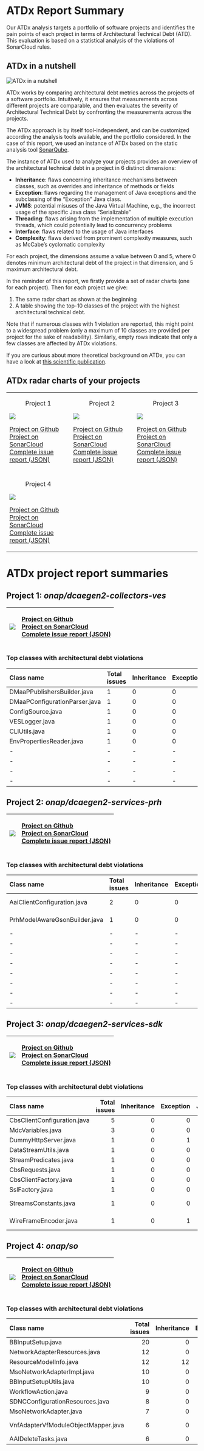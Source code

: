 # ATDx Report Summary
Our ATDx analysis targets a portfolio of software projects and identifies the pain points of each project in terms of Architectural Technical Debt (ATD). This evaluation is based on a statistical analysis of the violations of SonarCloud rules.

## ATDx in a nutshell
![ATDx in a nutshell](https://raw.githubusercontent.com/S2-group/ATDx_reports/master/plots/atdx_in_a_nutshell.jpg)

ATDx works by comparing architectural debt metrics across the projects of a software portfolio. Intuitively, it ensures that measurements across different projects are comparable, and then evaluates the severity of Architectural Technical Debt by confronting the measurements across the projects.

The ATDx approach is by itself tool-independent, and can be customized according the analysis tools available, and the portfolio considered.
In the case of this report, we used an instance of ATDx based on the static analysis tool [SonarQube](https://www.sonarqube.org/).

The instance of ATDx used to analyze your projects provides an overview of the architectural technical debt in a project in 6 distinct dimensions:
* **Inheritance**: flaws concerning inheritance mechanisms between classes, such as overrides and inheritance of methods or fields
* **Exception**: flaws regarding the management of Java exceptions and the subclassing of the “Exception” Java class.
* **JVMS**: potential misuses of the Java Virtual Machine, e.g., the incorrect usage of the specific Java class “Serializable”
* **Threading**: flaws arising from the implementation of multiple execution threads, which could potentially lead to concurrency problems
* **Interface**: flaws related to the usage of Java interfaces
* **Complexity**: flaws derived from prominent complexity measures, such as McCabe’s cyclomatic complexity

For each project, the dimensions assume a value between 0 and 5, where 0 denotes minimum architectural debt of the project in that dimension, and 5 maximum architectural debt.

In the reminder of this report, we firstly provide a set of radar charts (one for each project). Then for each project we give:
1. The same radar chart as shown at the beginning
2. A table showing the top-10 classes of the project with the highest architectural technical debt.

Note that if numerous classes with 1 violation are reported, this might point to a widespread problem (only a maximum of 10 classes are provided per project for the sake of readability). Similarly, empty rows indicate that only a few classes are affected by ATDx violations.

If you are curious about more theoretical background on ATDx, you can have a look at [this scientific publication](https://robertoverdecchia.github.io/papers/ENASE_2020.pdf).

## ATDx radar charts of your projects
||||
|-|-|-|
|<p align="center">Project 1</p><img src="https://github.com/S2-group/ATDx_reports/blob/master/plots/onap_dcaegen2-collectors-ves.jpg"/> <p style="text-align:left">[Project on Github](https://github.com/onap/dcaegen2-collectors-ves) <br> [Project on SonarCloud ](https://sonarcloud.io/dashboard?id=onap_dcaegen2-collectors-ves) <br> [Complete issue report (JSON)](https://github.com/S2-group/ATDx_reports/blob/master/jsons/onap_dcaegen2-collectors-ves.json)</p>|<p align="center">Project 2</p><img src="https://github.com/S2-group/ATDx_reports/blob/master/plots/onap_dcaegen2-services-prh.jpg"/> <p style="text-align:left">[Project on Github](https://github.com/onap/dcaegen2-services-prh) <br> [Project on SonarCloud ](https://sonarcloud.io/dashboard?id=onap_dcaegen2-services-prh) <br> [Complete issue report (JSON)](https://github.com/S2-group/ATDx_reports/blob/master/jsons/onap_dcaegen2-services-prh.json)</p>|<p align="center">Project 3</p><img src="https://github.com/S2-group/ATDx_reports/blob/master/plots/onap_dcaegen2-services-sdk.jpg"/> <p style="text-align:left">[Project on Github](https://github.com/onap/dcaegen2-services-sdk) <br> [Project on SonarCloud ](https://sonarcloud.io/dashboard?id=onap_dcaegen2-services-sdk) <br> [Complete issue report (JSON)](https://github.com/S2-group/ATDx_reports/blob/master/jsons/onap_dcaegen2-services-sdk.json)</p>
 | |
|<p align="center">Project 4</p><img src="https://github.com/S2-group/ATDx_reports/blob/master/plots/onap_so.jpg"/> <p style="text-align:left">[Project on Github](https://github.com/onap/so) <br> [Project on SonarCloud ](https://sonarcloud.io/dashboard?id=onap_so) <br> [Complete issue report (JSON)](https://github.com/S2-group/ATDx_reports/blob/master/jsons/onap_so.json)</p>
# ATDx project report summaries
## Project 1: _onap/dcaegen2-collectors-ves_
|<img src="https://github.com/S2-group/ATDx_reports/blob/master/plots/onap_dcaegen2-collectors-ves.jpg"/>|<p style="text-align:left">[Project on Github](https://github.com/onap/dcaegen2-collectors-ves) <br> [Project on SonarCloud ](https://sonarcloud.io/dashboard?id=onap_dcaegen2-collectors-ves) <br> [Complete issue report (JSON)](https://github.com/S2-group/ATDx_reports/blob/master/jsons/onap_dcaegen2-collectors-ves.json)</p>
|-|-|
### Top classes with architectural debt violations
| Class name                    | Total issues   | Inheritance   | Exception   | JVMS   | Interface   | Threading   | Complexity   | Fully qualified class name                                                  |
|:------------------------------|:---------------|:--------------|:------------|:-------|:------------|:------------|:-------------|:----------------------------------------------------------------------------|
| DMaaPPublishersBuilder.java   | 1              | 0             | 0           | 0      | 1           | 0           | 0            | src/main/java/org/onap/dcae/common/publishing/DMaaPPublishersBuilder.java   |
| DMaaPConfigurationParser.java | 1              | 0             | 0           | 0      | 1           | 0           | 0            | src/main/java/org/onap/dcae/common/publishing/DMaaPConfigurationParser.java |
| ConfigSource.java             | 1              | 0             | 0           | 0      | 1           | 0           | 0            | src/main/java/org/onap/dcae/controller/ConfigSource.java                    |
| VESLogger.java                | 1              | 0             | 0           | 0      | 1           | 0           | 0            | src/main/java/org/onap/dcae/common/VESLogger.java                           |
| CLIUtils.java                 | 1              | 0             | 0           | 0      | 1           | 0           | 0            | src/main/java/org/onap/dcae/CLIUtils.java                                   |
| EnvPropertiesReader.java      | 1              | 0             | 0           | 0      | 1           | 0           | 0            | src/main/java/org/onap/dcae/controller/EnvPropertiesReader.java             |
| -                             | -              | -             | -           | -      | -           | -           | -            | -                                                                           |
| -                             | -              | -             | -           | -      | -           | -           | -            | -                                                                           |
| -                             | -              | -             | -           | -      | -           | -           | -            | -                                                                           |
| -                             | -              | -             | -           | -      | -           | -           | -            | -                                                                           |

## Project 2: _onap/dcaegen2-services-prh_
|<img src="https://github.com/S2-group/ATDx_reports/blob/master/plots/onap_dcaegen2-services-prh.jpg"/>|<p style="text-align:left">[Project on Github](https://github.com/onap/dcaegen2-services-prh) <br> [Project on SonarCloud ](https://sonarcloud.io/dashboard?id=onap_dcaegen2-services-prh) <br> [Complete issue report (JSON)](https://github.com/S2-group/ATDx_reports/blob/master/jsons/onap_dcaegen2-services-prh.json)</p>
|-|-|
### Top classes with architectural debt violations
| Class name                    | Total issues   | Inheritance   | Exception   | JVMS   | Interface   | Threading   | Complexity   | Fully qualified class name                                                                            |
|:------------------------------|:---------------|:--------------|:------------|:-------|:------------|:------------|:-------------|:------------------------------------------------------------------------------------------------------|
| AaiClientConfiguration.java   | 2              | 0             | 0           | 0      | 2           | 0           | 0            | prh-commons/src/main/java/org/onap/dcaegen2/services/prh/adapter/aai/main/AaiClientConfiguration.java |
| PrhModelAwareGsonBuilder.java | 1              | 0             | 0           | 0      | 1           | 0           | 0            | prh-commons/src/main/java/org/onap/dcaegen2/services/prh/model/utils/PrhModelAwareGsonBuilder.java    |
| -                             | -              | -             | -           | -      | -           | -           | -            | -                                                                                                     |
| -                             | -              | -             | -           | -      | -           | -           | -            | -                                                                                                     |
| -                             | -              | -             | -           | -      | -           | -           | -            | -                                                                                                     |
| -                             | -              | -             | -           | -      | -           | -           | -            | -                                                                                                     |
| -                             | -              | -             | -           | -      | -           | -           | -            | -                                                                                                     |
| -                             | -              | -             | -           | -      | -           | -           | -            | -                                                                                                     |
| -                             | -              | -             | -           | -      | -           | -           | -            | -                                                                                                     |
| -                             | -              | -             | -           | -      | -           | -           | -            | -                                                                                                     |

## Project 3: _onap/dcaegen2-services-sdk_
|<img src="https://github.com/S2-group/ATDx_reports/blob/master/plots/onap_dcaegen2-services-sdk.jpg"/>|<p style="text-align:left">[Project on Github](https://github.com/onap/dcaegen2-services-sdk) <br> [Project on SonarCloud ](https://sonarcloud.io/dashboard?id=onap_dcaegen2-services-sdk) <br> [Complete issue report (JSON)](https://github.com/S2-group/ATDx_reports/blob/master/jsons/onap_dcaegen2-services-sdk.json)</p>
|-|-|
### Top classes with architectural debt violations
| Class name                  |   Total issues |   Inheritance |   Exception |   JVMS |   Interface |   Threading |   Complexity | Fully qualified class name                                                                                                                           |
|:----------------------------|---------------:|--------------:|------------:|-------:|------------:|------------:|-------------:|:-----------------------------------------------------------------------------------------------------------------------------------------------------|
| CbsClientConfiguration.java |              5 |             0 |           0 |      0 |           5 |           0 |            0 | rest-services/cbs-client/src/main/java/org/onap/dcaegen2/services/sdk/rest/services/cbs/client/model/CbsClientConfiguration.java                     |
| MdcVariables.java           |              3 |             0 |           0 |      0 |           3 |           0 |            0 | rest-services/http-client/src/main/java/org/onap/dcaegen2/services/sdk/rest/services/adapters/http/logging/MdcVariables.java                         |
| DummyHttpServer.java        |              1 |             0 |           1 |      0 |           0 |           0 |            0 | rest-services/http-client/src/main/java/org/onap/dcaegen2/services/sdk/rest/services/adapters/http/test/DummyHttpServer.java                         |
| DataStreamUtils.java        |              1 |             0 |           0 |      0 |           1 |           0 |            0 | rest-services/cbs-client/src/main/java/org/onap/dcaegen2/services/sdk/rest/services/cbs/client/impl/streams/gson/DataStreamUtils.java                |
| StreamPredicates.java       |              1 |             0 |           0 |      0 |           1 |           0 |            0 | rest-services/cbs-client/src/main/java/org/onap/dcaegen2/services/sdk/rest/services/cbs/client/api/streams/StreamPredicates.java                     |
| CbsRequests.java            |              1 |             0 |           0 |      0 |           1 |           0 |            0 | rest-services/cbs-client/src/main/java/org/onap/dcaegen2/services/sdk/rest/services/cbs/client/api/CbsRequests.java                                  |
| CbsClientFactory.java       |              1 |             0 |           0 |      0 |           1 |           0 |            0 | rest-services/cbs-client/src/main/java/org/onap/dcaegen2/services/sdk/rest/services/cbs/client/api/CbsClientFactory.java                             |
| SslFactory.java             |              1 |             0 |           0 |      0 |           1 |           0 |            0 | security/ssl/src/main/java/org/onap/dcaegen2/services/sdk/security/ssl/SslFactory.java                                                               |
| StreamsConstants.java       |              1 |             0 |           0 |      0 |           1 |           0 |            0 | rest-services/cbs-client/src/main/java/org/onap/dcaegen2/services/sdk/rest/services/cbs/client/impl/streams/gson/StreamsConstants.java               |
| WireFrameEncoder.java       |              1 |             0 |           1 |      0 |           0 |           0 |            0 | services/hv-ves-client/producer/impl/src/main/java/org/onap/dcaegen2/services/sdk/services/hvves/client/producer/impl/encoders/WireFrameEncoder.java |

## Project 4: _onap/so_
|<img src="https://github.com/S2-group/ATDx_reports/blob/master/plots/onap_so.jpg"/>|<p style="text-align:left">[Project on Github](https://github.com/onap/so) <br> [Project on SonarCloud ](https://sonarcloud.io/dashboard?id=onap_so) <br> [Complete issue report (JSON)](https://github.com/S2-group/ATDx_reports/blob/master/jsons/onap_so.json)</p>
|-|-|
### Top classes with architectural debt violations
| Class name                          |   Total issues |   Inheritance |   Exception |   JVMS |   Interface |   Threading |   Complexity | Fully qualified class name                                                                                 |
|:------------------------------------|---------------:|--------------:|------------:|-------:|------------:|------------:|-------------:|:-----------------------------------------------------------------------------------------------------------|
| BBInputSetup.java                   |             20 |             0 |          16 |      0 |           4 |           0 |            0 | bpmn/MSOCommonBPMN/src/main/java/org/onap/so/bpmn/servicedecomposition/tasks/BBInputSetup.java             |
| NetworkAdapterResources.java        |             12 |             0 |          10 |      0 |           2 |           0 |            0 | bpmn/so-bpmn-tasks/src/main/java/org/onap/so/client/orchestration/NetworkAdapterResources.java             |
| ResourceModelInfo.java              |             12 |            12 |           0 |      0 |           0 |           0 |            0 | bpmn/so-bpmn-tasks/src/main/java/org/onap/so/client/oof/beans/ResourceModelInfo.java                       |
| MsoNetworkAdapterImpl.java          |             10 |             0 |           1 |      0 |           9 |           0 |            0 | adapters/mso-openstack-adapters/src/main/java/org/onap/so/adapters/network/MsoNetworkAdapterImpl.java      |
| BBInputSetupUtils.java              |             10 |             0 |          10 |      0 |           0 |           0 |            0 | bpmn/MSOCommonBPMN/src/main/java/org/onap/so/bpmn/servicedecomposition/tasks/BBInputSetupUtils.java        |
| WorkflowAction.java                 |              9 |             0 |           6 |      0 |           3 |           0 |            0 | bpmn/so-bpmn-tasks/src/main/java/org/onap/so/bpmn/infrastructure/workflow/tasks/WorkflowAction.java        |
| SDNCConfigurationResources.java     |              8 |             0 |           8 |      0 |           0 |           0 |            0 | bpmn/so-bpmn-tasks/src/main/java/org/onap/so/client/orchestration/SDNCConfigurationResources.java          |
| MsoNetworkAdapter.java              |              7 |             0 |           0 |      0 |           7 |           0 |            0 | adapters/mso-openstack-adapters/src/main/java/org/onap/so/adapters/network/MsoNetworkAdapter.java          |
| VnfAdapterVfModuleObjectMapper.java |              6 |             0 |           5 |      0 |           1 |           0 |            0 | bpmn/so-bpmn-tasks/src/main/java/org/onap/so/client/adapter/vnf/mapper/VnfAdapterVfModuleObjectMapper.java |
| AAIDeleteTasks.java                 |              6 |             0 |           6 |      0 |           0 |           0 |            0 | bpmn/so-bpmn-tasks/src/main/java/org/onap/so/bpmn/infrastructure/aai/tasks/AAIDeleteTasks.java             |

